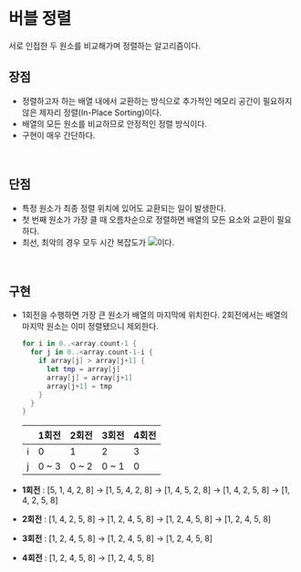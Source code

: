 # 버블 정렬

서로 인접한 두 원소를 비교해가며 정렬하는 알고리즘이다.

## 장점

- 정렬하고자 하는 배열 내에서 교환하는 방식으로 추가적인 메모리 공간이 필요하지 않은 제자리 정렬(In-Place Sorting)이다.
- 배열의 모든 원소를 비교하므로 안정적인 정렬 방식이다.
- 구현이 매우 간단하다.

&nbsp;
## 단점

- 특정 원소가 최종 정렬 위치에 있어도 교환되는 일이 발생한다.
- 첫 번째 원소가 가장 클 때 오름차순으로 정렬하면 배열의 모든 요소와 교환이 필요하다.
- 최선, 최악의 경우 모두 시간 복잡도가 <img src="https://render.githubusercontent.com/render/math?math=\color{gray}O(n^2)">이다.

&nbsp;
## 구현

- 1회전을 수행하면 가장 큰 원소가 배열의 마지막에 위치한다. 2회전에서는 배열의 마지막 원소는 이미 정렬됐으니 제외한다.

  ```swift
  for i in 0..<array.count-1 {
    for j in 0..<array.count-1-i {
      if array[j] > array[j+1] {
        let tmp = array[j]
        array[j] = array[j+1]
        array[j+1] = tmp
      }
    }
  }
  ```

  |  | 1회전 | 2회전 | 3회전 | 4회전 |
  | --- | --- | --- | --- | --- |
  | i | 0 | 1 | 2 | 3 |
  | j | 0 ~ 3 | 0 ~ 2 | 0 ~ 1 | 0 |

- **1회전** : [5, 1, 4, 2, 8] → [1, 5, 4, 2, 8] → [1, 4, 5, 2, 8] → [1, 4, 2, 5, 8] → [1, 4, 2, 5, 8]

- **2회전** : [1, 4, 2, 5, 8] → [1, 2, 4, 5, 8] → [1, 2, 4, 5, 8] → [1, 2, 4, 5, 8]

- **3회전** : [1, 2, 4, 5, 8] → [1, 2, 4, 5, 8] → [1, 2, 4, 5, 8]

- **4회전** : [1, 2, 4, 5, 8] → [1, 2, 4, 5, 8]